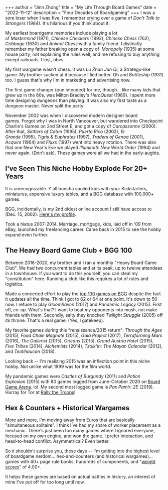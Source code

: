 +++
author = "Jinn Zhong"
title = "My Life Through Board Games"
date = "2022-11-12"
description = "Four Decades of Boardgaming"
+++
I was a sore loser when I was five. I remember crying over a game of *Don't Talk to Strangers* (1984). It's hilarious if you think about it.

My earliest boardgame memories include playing a lot of *Mastermind* (1971), *Chinese Checkers* (1893), *Chinese Chess* (762), *Cribbage* (1630) and *Animal Chess* with a family friend. I distinctly remember my father breaking open a copy of  *Monopoly* (1935) at some house party,  not explaining the rules well, and me refusing to buy anything except railroads. I lost, obvs.

My first wargame wasn't chess. It was *Lu Zhan Jun Qi*, a Stratego-like game. My brother sucked at it because I lied better. Oh and *Battleship* (1931) too. I guess that's why I'm in marketing and advertising now.

The first game changer (pun intended) for me, though... like many kids that grew up in the 80s, was Milton Bradley's *HeroQuest* (1989). I spent more time designing dungeons than playing. It was also my first taste as a dungeon master. Never split the party!

November 2002 was when I discovered modern designer board games. Forgot why I was in North Vancouver, but wandered into Checkpoint Charlie's Games on 2nd Street E, and got a copy of *Carcassonne* (2000). After that, *Settlers of Catan* (1995), *Puerto Rico* (2002), *El Grande* (1995), *Tigris & Euphrates* (1997), *Traders of Genoa* (2001), *Acquire* (1964) and *Fluxx* (1997) went into heavy rotation. There was also that one New Year's Eve we played *Illuminati: New World Order* (1994) and never again. (Don't ask). These games were all we had in the early-aughts.

## I've Seen This Niche Hobby Explode For 20+ Years

It is unrecognizable. Y'all buncha spoiled kids with your Kickstarters,  miniatures, expensive luxury tables, and a BGG database with 100,000+ games.

BGG, incidentally, is  my 2nd oldest online account I still have access to (Dec. 15, 2002). [Here's my profile](https://boardgamegeek.com/user/yuet-jinn).

Took a hiatus  2007-2014. Marriage, mortgage, kids, laid off in '09 from eBay, launched my freelancing career. Came back in 2015 to see the hobby expand even further.

## The Heavy Board Game Club + BGG 100

Between 2016-2020, my brother and I ran a monthly "Heavy Board Game Club". We had two concurrent tables and at its peak, up to twelve attendees in a townhouse. If you want to do this yourself, you can steal my "constitution" here. Running a club like this requires a lot of rules and logistics.

Made a concerted effort to play the [top 100 games on BGG](https://boardgamegeek.com/browse/boardgame) despite the fact it updates all the time. Think I got to 62 or 64 at one point. It's down to 50 now. I refuse to play *Gloomhaven* (2017) and *Pandemic Legacy* (2015). First off, co-op. What's that? I want to beat my opponents into mush, not make friends with them. Secondly, salty they knocked *Twilight Struggle* (2005) off its throne. That's a real game. (Yes, I gatekeep).

My favorite games during this "renaissance/2015 return": *Through the Ages* (2015), *Food Chain Magnate* (2015), *Gaia Project* (2017), *Terraforming Mars* (2016), *The Gallerist* (2015), *Orléans* (2015), *Grand Austria Hotel* (2015), *Five Tribes* (2014), *Alchemists* (2014), *Tzolk'in: The Mayan Calendar* (2012), and *Teotihaucan* (2018).

Looking back -- I'm realizing 2015 was an inflection point in this niche hobby. Not unlike what 1999 was for the film world.

My pandemic games were *Castles of Burgundy* (2011) and *Potion Explosion* (2015) with 80 games logged from June-October 2020 on [Board Game Arena](https://boardgamearena.com/). lol. My second most logged game is *Pax Pamir: 2E* (2019). Hurray for Tor at [Rally the Troops](https://rally-the-troops.com/)!

## Hex & Counters + Historical Wargames

More and more, I'm moving away from Euros that are basically "simultaneous solitaire". I think I've had my share of worker placement as a mechanic. There's just been too many games where I ignored everyone, focused on my own engine, and  won the game. I prefer interaction, and head-to-head conflict. Asymmetrical? Even better.

So it shouldn't surprise you, these days -- I'm getting into the highest level of boardgame nerdom... hex-and-counters (and historical wargames)... games with 40+ page rule books, hundreds of components, and "[weight scores](https://boardgamegeek.com/wiki/page/Weight)" of 4.00+.

It helps these games are based on actual  battles in history, an interest of mine I've put off for too long until now.
